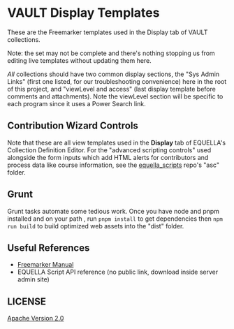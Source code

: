 # VAULT Display Templates

These are the Freemarker templates used in the Display tab of VAULT collections.

Note: the set may not be complete and there's nothing stopping us from editing live templates without updating them here.

_All_ collections should have two common display sections, the "Sys Admin Links" (first one listed, for our troubleshooting convenience) here in the root of this project, and "viewLevel and access" (last display template before comments and attachments). Note the viewLevel section will be specific to each program since it uses a Power Search link.

## Contribution Wizard Controls

Note that these are all view templates used in the **Display** tab of EQUELLA's Collection Definition Editor. For the "advanced scripting controls" used alongside the form inputs which add HTML alerts for contributors and process data like course information, see the [equella_scripts](https://github.com/cca/equella_scripts) repo's "asc" folder.

## Grunt

Grunt tasks automate some tedious work. Once you have node and pnpm installed and on your path , run `pnpm install` to get dependencies then `npm run build` to build optimized web assets into the "dist" folder.

## Useful References

- [Freemarker Manual](http://freemarker.org/docs/)
- EQUELLA Script API reference (no public link, download inside server admin site)

## LICENSE

[Apache Version 2.0](http://www.apache.org/licenses/LICENSE-2.0)
